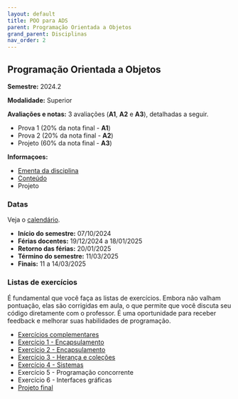 ```yaml
---
layout: default
title: POO para ADS
parent: Programação Orientada a Objetos
grand_parent: Disciplinas
nav_order: 2
---
```


## Programação Orientada a Objetos

**Semestre:** 2024.2

**Modalidade:** Superior

**Avaliações e notas:** 3 avaliações (**A1**, **A2** e **A3**), detalhadas a seguir.

- Prova 1 (20% da nota final - **A1**)
- Prova 2 (20% da nota final - **A2**)
- Projeto (60% da nota final - **A3**)

**Informaçoes:**

- [Ementa da disciplina](https://estudante.ifpb.edu.br/media/cursos/346/disciplina/POO.pdf)
- [Conteúdo](/content/poo/superior/conteudo.html)
- Projeto

[//]: # "/content/poo/superior/7-final.html"
[//]: # "/content/poo/superior/projeto.html"

### Datas

Veja o [calendário](/content/poo/superior/calendario.html).

- **Início do semestre:** 07/10/2024
- **Férias docentes:** 19/12/2024 a 18/01/2025
- **Retorno das férias:** 20/01/2025
- **Término do semestre:** 11/03/2025
- **Finais:** 11 a 14/03/2025

### Listas de exercícios

É fundamental que você faça as listas de exercícios. Embora não valham pontuação, elas são corrigidas em aula, o que permite que você discuta seu código diretamente com o professor. É uma oportunidade para receber feedback e melhorar suas habilidades de programação.

- [Exercícios complementares](/content/poo/superior/0-complementares.html)
- [Exercício 1 - Encapsulamento](/content/poo/superior/1-encapsulamento-20241.html)
- [Exercício 2 - Encapsulamento](/content/poo/superior/2-encapsulamento.html)
- [Exercício 3 - Herança e coleções](/content/poo/superior/3-heranca-colecoes.html)
- [Exercício 4 - Sistemas](/content/poo/superior/4-sistemas.html)
- Exercício 5 - Programação concorrente
- Exercício 6 - Interfaces gráficas
- [Projeto final](/content/poo/superior/7-final.html)
